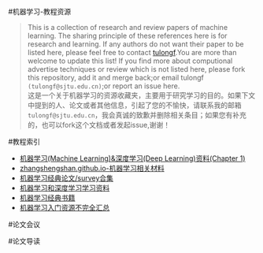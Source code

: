 #机器学习-教程资源
>This is a collection of research and review papers of machine learning. The sharing principle of these references here is for research and learning.
If any authors do not want their paper to be listed here, please feel free to contact [tulongf](https://github.com/Tulongf/).You are more than welcome to update this list! If you find more about computional advertise techniques or review which is not listed here, please fork this repository, add it and merge back;or email tulongf `(tulongf@sjtu.edu.cn)`;or report an issue here.<br> 
>这是一个关于机器学习的资源收藏夹，主要用于研究学习的目的。如果下文中提到的人、论文或者其他信息，引起了您的不愉快，请联系我的邮箱`tulongf@sjtu.edu.cn`，我会真诚的致歉并删除相关条目；如果您有补充的，也可以fork这个文档或者发起issue,谢谢！<br> 

#教程索引
* [机器学习(Machine Learning)&深度学习(Deep Learning)资料(Chapter 1)](https://github.com/ty4z2008/Qix/blob/master/dl.md)
* [zhangshengshan.github.io-机器学习相关材料](http://zhangshengshan.github.io/2016/07/13/%E6%9C%BA%E5%99%A8%E5%AD%A6%E4%B9%A0%E7%9B%B8%E5%85%B3%E6%9D%90%E6%96%99/)
* [机器学习经典论文/survey合集](http://suanfazu.com/t/ji-qi-xue-xi-jing-dian-lun-wen-slash-surveyhe-ji/14)
* [机器学习和深度学习学习资料](http://suanfazu.com/t/ji-qi-xue-xi-he-shen-du-xue-xi-xue-xi-zi-liao/126)
* [机器学习经典书籍](http://suanfazu.com/t/topic/15)
* [机器学习入门资源不完全汇总](http://ml.memect.com/article/machine-learning-guide.html)


#论文会议

#论文导读
